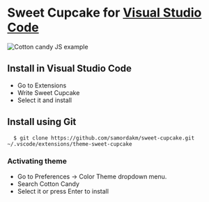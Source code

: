 # Sweet Cupcake for [Visual Studio Code](https://code.visualstudio.com/)

![Cotton candy JS example](./cotton-candy-example.png)

## Install in Visual Studio Code

- Go to Extensions
- Write Sweet Cupcake
- Select it and install

## Install using Git

```sh-session
  $ git clone https://github.com/samordakm/sweet-cupcake.git ~/.vscode/extensions/theme-sweet-cupcake
```

### Activating theme

- Go to Preferences -> Color Theme dropdown menu.
- Search Cotton Candy
- Select it or press Enter to install
